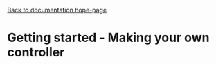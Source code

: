 [Back to documentation hope-page](https://github.com/HAPiWEC/HAPiGYM_docs/blob/main/pages/1-Installation.md)

# Getting started - Making your own controller